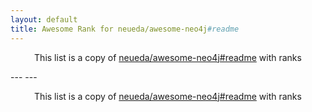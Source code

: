 ```yaml
---
layout: default
title: Awesome Rank for neueda/awesome-neo4j#readme
---
```


<p align="center">
	This list is a copy of <a href="https://github.com/neueda/awesome-neo4j#readme">neueda/awesome-neo4j#readme</a> with ranks
</p>
---
---
<p align="center">
	This list is a copy of <a href="https://github.com/neueda/awesome-neo4j#readme">neueda/awesome-neo4j#readme</a> with ranks
</p>
